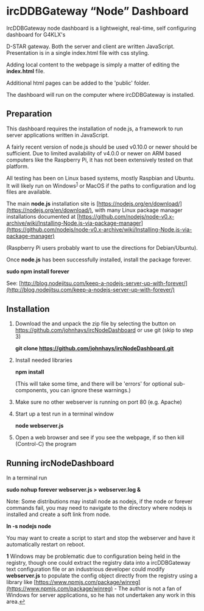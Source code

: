ircDDBGateway “Node” Dashboard
==============================

IrcDDBGateway node dashboard is a lightweight, real-time, self configuring dashboard for G4KLX's

D-STAR gateway. Both the server and client are written JavaScript.
Presentation is in a single index.html file with css styling.

Adding local content to the webpage is simply a matter of editing the **index.html** file.

Additional html pages can be added to the 'public' folder.

The dashboard will run on the computer where ircDDBGateway is installed.

Preparation
-----------

This dashboard requires the installation of node.js, a framework to run server applications written in JavaScript.

A fairly recent version of node.js should be used v0.10.0 or newer should be sufficient. Due to limited availability of v4.0.0 or newer on ARM based computers like the Raspberry Pi, it has not been extensively tested on that platform.

All testing has been on Linux based systems, mostly Raspbian and Ubuntu. It will likely run on Windows<sup id="a1">[1](#foot1)</sup> or MacOS if the paths to configuration and log files are available.

The main **node.js** installation site is [https://nodejs.org/en/download/](https://nodejs.org/en/download/), with many Linux package manager installations documented at [https://github.com/nodejs/node-v0.x-archive/wiki/Installing-Node.js-via-package-manager](https://github.com/nodejs/node-v0.x-archive/wiki/Installing-Node.js-via-package-manager)

(Raspberry Pi users probably want to use the directions for
Debian/Ubuntu).

Once **node.js** has been successfully installed, install the package forever.  

**sudo npm install forever**

See: [http://blog.nodejitsu.com/keep-a-nodejs-server-up-with-forever/](http://blog.nodejitsu.com/keep-a-nodejs-server-up-with-forever/)



Installation
------------

1.  Download the and unpack the zip file by selecting the button on https://github.com/johnhays/ircNodeDashboard or use git (skip to step 3)

    **git clone https://github.com/johnhays/ircNodeDashboard.git**

2.  Install needed libraries
    
    **npm install**

    (This will take some time, and there will be 'errors' for optional sub-components, you can ignore these warnings.)

3.  Make sure no other webserver is running on port 80 (e.g. Apache)

4.  Start up a test run in a terminal window
    
    **node webserver.js**
    
5.  Open a web browser and see if you see the webpage, if so then kill (Control-C) the program

Running ircNodeDashboard
------------------------

In a terminal run

**sudo nohup forever webserver.js \> webserver.log &**

Note: Some distributions may install node as nodejs, if the node or forever commands fail, you may need to navigate to the directory where nodejs is installed and create a soft link from node.

**ln -s nodejs node**

You may want to create a script to start and stop the webserver and have it automatically restart on reboot.

<b id='foot1'>1</b> Windows may be problematic due to configuration being held in the registry, though one could extract the registry data into a ircDDBGateway text configuration file or an industrious developer could modify **webserver.js** to populate the config object directly from the registry using a library like [https://www.npmjs.com/package/winreg](https://www.npmjs.com/package/winreg) - The author is not a fan of Windows for server applications, so he has not undertaken any work in this area.[↩](#a1)
